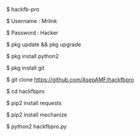 $ hackfb-pro


$ Username : Mrlink

$ Password : Hacker



$ pkg update && pkg upgrade

$ pkg install python2

$ pkg install git

$ git clone https://github.com/AsepAMF/hackfbpro

$ cd hackfbpro

$ pip2 install requests

$ pip2 install mechanize

$ python2 hackfbpro.py
